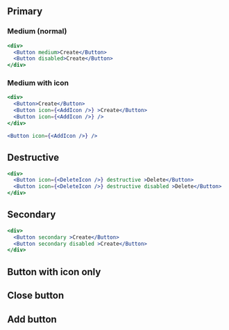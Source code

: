 

## Primary

### Medium (normal)

```jsx
<div>
  <Button medium>Create</Button>
  <Button disabled>Create</Button>
</div>
```

### Medium with icon

```jsx
<div>
  <Button>Create</Button>
  <Button icon={<AddIcon />} >Create</Button>
  <Button icon={<AddIcon />} />
</div>
```

```jsx
<Button icon={<AddIcon />} />
```

## Destructive

```jsx
<div>
  <Button icon={<DeleteIcon />} destructive >Delete</Button>
  <Button icon={<DeleteIcon />} destructive disabled >Delete</Button>
</div>
```

## Secondary

```jsx
<div>
  <Button secondary >Create</Button>
  <Button secondary disabled >Create</Button>
</div>
```

## Button with icon only

## Close button


## Add button
